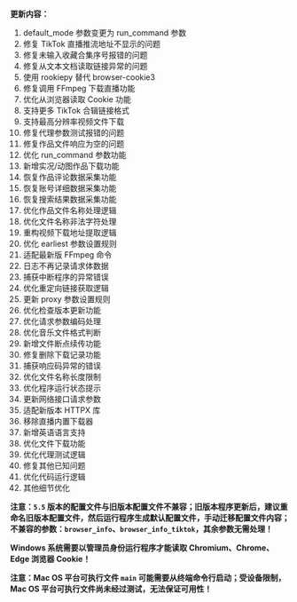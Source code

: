 **更新内容：**

1. default_mode 参数变更为 run_command 参数
2. 修复 TikTok 直播推流地址不显示的问题
3. 修复未输入收藏合集序号报错的问题
4. 修复从文本文档读取链接异常的问题
5. 使用 rookiepy 替代 browser-cookie3
6. 修复调用 FFmpeg 下载直播功能
7. 优化从浏览器读取 Cookie 功能
8. 支持更多 TikTok 合辑链接格式
9. 支持最高分辨率视频文件下载
10. 修复代理参数测试报错的问题
11. 修复作品文件响应为空的问题
12. 优化 run_command 参数功能
13. 新增实况/动图作品下载功能
14. 恢复作品评论数据采集功能
15. 恢复账号详细数据采集功能
16. 恢复搜索结果数据采集功能
17. 优化作品文件名称处理逻辑
18. 优化文件名称非法字符处理
19. 重构视频下载地址提取逻辑
20. 优化 earliest 参数设置规则
21. 适配最新版 FFmpeg 命令
22. 日志不再记录请求体数据
23. 捕获中断程序的异常错误
24. 优化重定向链接获取逻辑
25. 更新 proxy 参数设置规则
26. 优化检查版本更新功能
27. 优化请求参数编码处理
28. 优化音乐文件格式判断
29. 新增文件断点续传功能
30. 修复删除下载记录功能
31. 捕获响应码异常的错误
32. 优化文件名称长度限制
33. 优化程序运行状态提示
34. 更新网络接口请求参数
35. 适配新版本 HTTPX 库
36. 移除直播内置下载器
37. 新增英语语言支持
38. 优化文件下载功能
39. 优化代理测试逻辑
40. 修复其他已知问题
41. 优化代码运行逻辑
42. 其他细节优化

<p><strong>注意：<code>5.5</code> 版本的配置文件与旧版本配置文件不兼容；旧版本程序更新后，建议重命名旧版本配置文件，然后运行程序生成默认配置文件，手动迁移配置文件内容；不兼容的参数：<code>browser_info</code>、<code>browser_info_tiktok</code>，其余参数无需处理！</strong></p>

<p><strong>Windows 系统需要以管理员身份运行程序才能读取 Chromium、Chrome、Edge 浏览器 Cookie！</strong></p>

<p><strong>注意：Mac OS 平台可执行文件 <code>main</code> 可能需要从终端命令行启动；受设备限制，Mac OS 平台可执行文件尚未经过测试，无法保证可用性！</strong></p>
